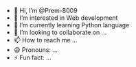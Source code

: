 - 👋 Hi, I’m @Prem-8009
- 👀 I’m interested in Web development
- 🌱 I’m currently learning Python language 
- 💞️ I’m looking to collaborate on ...
- 📫 How to reach me ...
- 😄 Pronouns: ...
- ⚡ Fun fact: ...

<!---
Prem-8009/Prem-8009 is a ✨ special ✨ repository because its `README.md` (this file) appears on your GitHub profile.
You can click the Preview link to take a look at your changes.
--->
